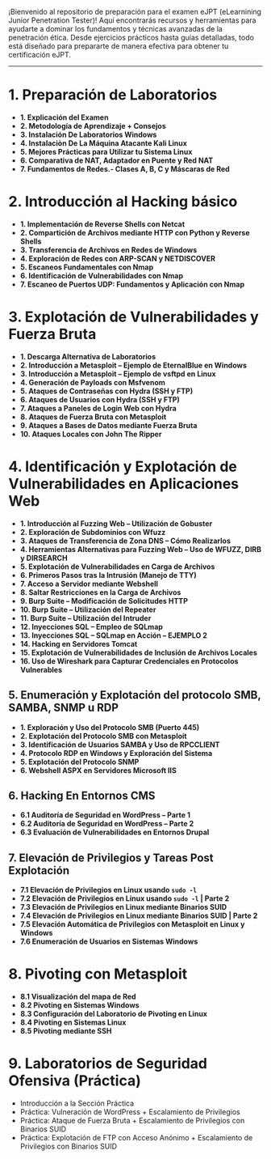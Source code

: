 
¡Bienvenido al repositorio de preparación para el examen eJPT (eLearnining Junior Penetration Tester)! Aquí encontrarás recursos y herramientas para ayudarte a dominar los fundamentos y técnicas avanzadas de la penetración ética. Desde ejercicios prácticos hasta guías detalladas, todo está diseñado para prepararte de manera efectiva para obtener tu certificación eJPT.

---
# **1. Preparación de Laboratorios**
- **1. Explicación del Examen**
- **2. Metodología de Aprendizaje + Consejos**
- **3. Instalación De Laboratorios Windows**
- **4. Instalaciòn De La Máquina Atacante Kali Linux**
- **5.  Mejores Prácticas para Utilizar tu Sistema Linux** 
- **6.  Comparativa de NAT, Adaptador en Puente y Red NAT** 
- **7.  Fundamentos de Redes.- Clases A, B, C y Máscaras de Red**

# **2. Introducción al Hacking básico**
- **1. Implementación de Reverse Shells con Netcat**
- **2. Compartición de Archivos mediante HTTP con Python y Reverse Shells** 
- **3. Transferencia de Archivos en Redes de Windows**
- **4. Exploración de Redes con ARP-SCAN y NETDISCOVER**
- **5. Escaneos Fundamentales con Nmap** 
- **6. Identificación de Vulnerabilidades con Nmap**
- **7. Escaneo de Puertos UDP: Fundamentos y Aplicación con Nmap**

# **3. Explotación de Vulnerabilidades y Fuerza Bruta**

- **1. Descarga Alternativa de Laboratorios** 
- **2. Introducción a Metasploit – Ejemplo de EternalBlue en Windows**
- **3. Introducción a Metasploit – Ejemplo de vsftpd en Linux**
- **4. Generación de Payloads con Msfvenom**
- **5. Ataques de Contraseñas con Hydra (SSH y FTP)**
- **6. Ataques de Usuarios con Hydra (SSH y FTP)**
- **7. Ataques a Paneles de Login Web con Hydra**
- **8. Ataques de Fuerza Bruta con Metasploit**
- **9. Ataques a Bases de Datos mediante Fuerza Bruta**
- **10. Ataques Locales con John The Ripper**

# **4. Identificación y Explotación de Vulnerabilidades en Aplicaciones Web**

- **1. Introducción al Fuzzing Web – Utilización de Gobuster**
- **2. Exploración de Subdominios con Wfuzz**
- **3. Ataques de Transferencia de Zona DNS – Cómo Realizarlos**
- **4. Herramientas Alternativas para Fuzzing Web – Uso de WFUZZ, DIRB y DIRSEARCH**
- **5. Explotación de Vulnerabilidades en Carga de Archivos**
- **6. Primeros Pasos tras la Intrusión (Manejo de TTY)**
- **7. Acceso a Servidor mediante Webshell**
- **8. Saltar Restricciones en la Carga de Archivos**
- **9. Burp Suite – Modificación de Solicitudes HTTP**
- **10. Burp Suite – Utilización del Repeater**
- **11. Burp Suite – Utilización del Intruder**
- **12. Inyecciones SQL – Empleo de SQLmap**
- **13. Inyecciones SQL – SQLmap en Acción – EJEMPLO 2**
- **14. Hacking en Servidores Tomcat**
- **15. Explotación de Vulnerabilidades de Inclusión de Archivos Locales**
- **16. Uso de Wireshark para Capturar Credenciales en Protocolos Vulnerables**

## **5. Enumeración y Explotación del protocolo SMB, SAMBA, SNMP u RDP**

- **1. Exploración y Uso del Protocolo SMB (Puerto 445)**
- **2. Explotación del Protocolo SMB con Metasploit**
- **3. Identificación de Usuarios SAMBA y Uso de RPCCLIENT**
- **4. Protocolo RDP en Windows y Exploración del Sistema**
- **5. Explotación del Protocolo SNMP**
- **6. Webshell ASPX en Servidores Microsoft IIS**

## **6. Hacking En Entornos CMS**

- **6.1  Auditoría de Seguridad en WordPress – Parte 1**
- **6.2 Auditoría de Seguridad en WordPress – Parte 2**
- **6.3 Evaluación de Vulnerabilidades en Entornos Drupal**

## **7. Elevación de Privilegios y Tareas Post Explotación**

- **7.1 Elevación de Privilegios en Linux usando `sudo -l`**
- **7.2 Elevación de Privilegios en Linux usando `sudo -l` | Parte 2**
- **7.3 Elevación de Privilegios en Linux mediante Binarios SUID**
- **7.4 Elevación de Privilegios en Linux mediante Binarios SUID | Parte 2**
- **7.5 Elevación Automática de Privilegios con Metasploit en Linux y Windows**
- **7.6 Enumeración de Usuarios en Sistemas Windows**
# **8. Pivoting con Metasploit**

- **8.1 Visualización del mapa de Red**
- **8.2 Pivoting en Sistemas Windows**
- **8.3 Configuración del Laboratorio de Pivoting en Linux**
- **8.4 Pivoting en Sistemas Linux**
- **8.5 Pivoting mediante SSH**

# 9. Laboratorios de Seguridad Ofensiva (Práctica)

- Introducción a la Sección Práctica
- Práctica: Vulneración de WordPress + Escalamiento de Privilegios
- Práctica: Ataque de Fuerza Bruta + Escalamiento de Privilegios con Binarios SUID
- Práctica: Explotación de FTP con Acceso Anónimo + Escalamiento de Privilegios con Binarios SUID